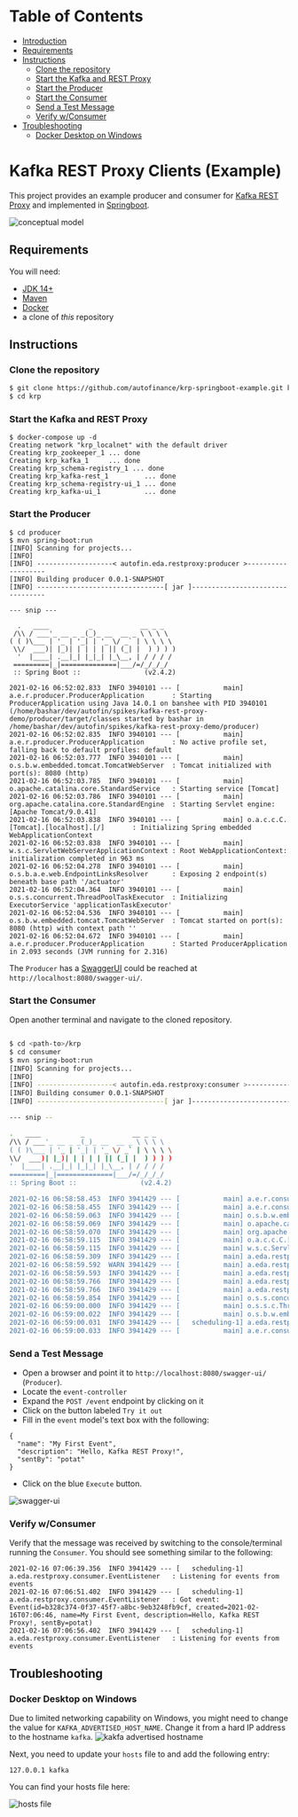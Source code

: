 Table of Contents
=================

* [Introduction](#kafka-rest-proxy-clients-example)
* [Requirements](#requirements)
* [Instructions](#instructions)
    * [Clone the repository](#clone-the-repository)
    * [Start the Kafka and REST Proxy](#start-the-kafka-and-rest-proxy)
    * [Start the Producer](#start-the-producer)
    * [Start the Consumer](#start-the-consumer)
    * [Send a Test Message](#send-a-test-message)
    * [Verify w/Consumer](#verify-wconsumer)
* [Troubleshooting](#troubleshooting)
    * [Docker Desktop on Windows](#docker-desktop-on-windows)

# Kafka REST Proxy Clients (Example)

This project provides an example producer and consumer for [Kafka REST Proxy](https://docs.confluent.io/platform/current/kafka-rest/index.html) 
and implemented in [Springboot](https://spring.io/projects/spring-boot).

![conceptual model](./doc/image/conceptual-model.png)

## Requirements
You will need:
- [JDK 14+](https://adoptopenjdk.net/) 
- [Maven](https://maven.apache.org/download.cgi)
- [Docker](https://www.docker.com/products/docker-desktop)
- a clone of _this_ repository

## Instructions
### Clone the repository
 
```bash
$ git clone https://github.com/autofinance/krp-springboot-example.git krp
$ cd krp
```

### Start the Kafka and REST Proxy

```
$ docker-compose up -d
Creating network "krp_localnet" with the default driver
Creating krp_zookeeper_1 ... done
Creating krp_kafka_1     ... done
Creating krp_schema-registry_1 ... done
Creating krp_kafka-rest_1         ... done
Creating krp_schema-registry-ui_1 ... done
Creating krp_kafka-ui_1           ... done

```

### Start the Producer

```
$ cd producer
$ mvn spring-boot:run
[INFO] Scanning for projects...
[INFO] 
[INFO] -------------------< autofin.eda.restproxy:producer >-------------------
[INFO] Building producer 0.0.1-SNAPSHOT
[INFO] --------------------------------[ jar ]---------------------------------

--- snip ---

  .   ____          _            __ _ _
 /\\ / ___'_ __ _ _(_)_ __  __ _ \ \ \ \
( ( )\___ | '_ | '_| | '_ \/ _` | \ \ \ \
 \\/  ___)| |_)| | | | | || (_| |  ) ) ) )
  '  |____| .__|_| |_|_| |_\__, | / / / /
 =========|_|==============|___/=/_/_/_/
 :: Spring Boot ::                (v2.4.2)

2021-02-16 06:52:02.833  INFO 3940101 --- [           main] a.e.r.producer.ProducerApplication       : Starting ProducerApplication using Java 14.0.1 on banshee with PID 3940101 (/home/bashar/dev/autofin/spikes/kafka-rest-proxy-demo/producer/target/classes started by bashar in /home/bashar/dev/autofin/spikes/kafka-rest-proxy-demo/producer)
2021-02-16 06:52:02.835  INFO 3940101 --- [           main] a.e.r.producer.ProducerApplication       : No active profile set, falling back to default profiles: default
2021-02-16 06:52:03.777  INFO 3940101 --- [           main] o.s.b.w.embedded.tomcat.TomcatWebServer  : Tomcat initialized with port(s): 8080 (http)
2021-02-16 06:52:03.785  INFO 3940101 --- [           main] o.apache.catalina.core.StandardService   : Starting service [Tomcat]
2021-02-16 06:52:03.786  INFO 3940101 --- [           main] org.apache.catalina.core.StandardEngine  : Starting Servlet engine: [Apache Tomcat/9.0.41]
2021-02-16 06:52:03.838  INFO 3940101 --- [           main] o.a.c.c.C.[Tomcat].[localhost].[/]       : Initializing Spring embedded WebApplicationContext
2021-02-16 06:52:03.838  INFO 3940101 --- [           main] w.s.c.ServletWebServerApplicationContext : Root WebApplicationContext: initialization completed in 963 ms
2021-02-16 06:52:04.278  INFO 3940101 --- [           main] o.s.b.a.e.web.EndpointLinksResolver      : Exposing 2 endpoint(s) beneath base path '/actuator'
2021-02-16 06:52:04.364  INFO 3940101 --- [           main] o.s.s.concurrent.ThreadPoolTaskExecutor  : Initializing ExecutorService 'applicationTaskExecutor'
2021-02-16 06:52:04.536  INFO 3940101 --- [           main] o.s.b.w.embedded.tomcat.TomcatWebServer  : Tomcat started on port(s): 8080 (http) with context path ''
2021-02-16 06:52:04.672  INFO 3940101 --- [           main] a.e.r.producer.ProducerApplication       : Started ProducerApplication in 2.093 seconds (JVM running for 2.316)

```
The `Producer` has a [SwaggerUI](https://swagger.io) could be reached at `http://localhost:8080/swagger-ui/`.

### Start the Consumer
Open another terminal and navigate to the cloned repository.
```bash

$ cd <path-to>/krp
$ cd consumer
$ mvn spring-boot:run
[INFO] Scanning for projects...
[INFO] 
[INFO] -------------------< autofin.eda.restproxy:consumer >-------------------
[INFO] Building consumer 0.0.1-SNAPSHOT
[INFO] --------------------------------[ jar ]---------------------------------

--- snip --

.   ____          _            __ _ _
/\\ / ___'_ __ _ _(_)_ __  __ _ \ \ \ \
( ( )\___ | '_ | '_| | '_ \/ _` | \ \ \ \
\\/  ___)| |_)| | | | | || (_| |  ) ) ) )
'  |____| .__|_| |_|_| |_\__, | / / / /
=========|_|==============|___/=/_/_/_/
:: Spring Boot ::                (v2.4.2)

2021-02-16 06:58:58.453  INFO 3941429 --- [           main] a.e.r.consumer.ConsumerApplication       : Starting ConsumerApplication using Java 14.0.1 on banshee with PID 3941429 (/home/bashar/dev/autofin/spikes/kafka-rest-proxy-demo/consumer/target/classes started by bashar in /home/bashar/dev/autofin/spikes/kafka-rest-proxy-demo/consumer)
2021-02-16 06:58:58.455  INFO 3941429 --- [           main] a.e.r.consumer.ConsumerApplication       : No active profile set, falling back to default profiles: default
2021-02-16 06:58:59.063  INFO 3941429 --- [           main] o.s.b.w.embedded.tomcat.TomcatWebServer  : Tomcat initialized with port(s): 18080 (http)
2021-02-16 06:58:59.069  INFO 3941429 --- [           main] o.apache.catalina.core.StandardService   : Starting service [Tomcat]
2021-02-16 06:58:59.070  INFO 3941429 --- [           main] org.apache.catalina.core.StandardEngine  : Starting Servlet engine: [Apache Tomcat/9.0.41]
2021-02-16 06:58:59.115  INFO 3941429 --- [           main] o.a.c.c.C.[Tomcat].[localhost].[/]       : Initializing Spring embedded WebApplicationContext
2021-02-16 06:58:59.115  INFO 3941429 --- [           main] w.s.c.ServletWebServerApplicationContext : Root WebApplicationContext: initialization completed in 629 ms
2021-02-16 06:58:59.309  INFO 3941429 --- [           main] a.eda.restproxy.consumer.EventListener   : Deleting consumer instance consumer-1
2021-02-16 06:58:59.592  WARN 3941429 --- [           main] a.eda.restproxy.consumer.EventListener   : org.springframework.web.client.HttpClientErrorException$NotFound: 404 Not Found: [{"error_code":40403,"message":"Consumer instance not found."}]
2021-02-16 06:58:59.593  INFO 3941429 --- [           main] a.eda.restproxy.consumer.EventListener   : Creating consumer instance consumer-1
2021-02-16 06:58:59.766  INFO 3941429 --- [           main] a.eda.restproxy.consumer.EventListener   : {instance_id=consumer-1, base_uri=http://192.168.169.30:8082/consumers/consumer-group-1/instances/consumer-1}
2021-02-16 06:58:59.766  INFO 3941429 --- [           main] a.eda.restproxy.consumer.EventListener   : Subscribing to events
2021-02-16 06:58:59.854  INFO 3941429 --- [           main] o.s.s.concurrent.ThreadPoolTaskExecutor  : Initializing ExecutorService 'applicationTaskExecutor'
2021-02-16 06:59:00.000  INFO 3941429 --- [           main] o.s.s.c.ThreadPoolTaskScheduler          : Initializing ExecutorService 'taskScheduler'
2021-02-16 06:59:00.022  INFO 3941429 --- [           main] o.s.b.w.embedded.tomcat.TomcatWebServer  : Tomcat started on port(s): 18080 (http) with context path ''
2021-02-16 06:59:00.031  INFO 3941429 --- [   scheduling-1] a.eda.restproxy.consumer.EventListener   : Listening for events from events
2021-02-16 06:59:00.033  INFO 3941429 --- [           main] a.e.r.consumer.ConsumerApplication       : Started ConsumerApplication in 1.845 seconds (JVM running for 2.102)

```

### Send a Test Message

- Open a browser and point it to `http://localhost:8080/swagger-ui/` (`Producer`).
- Locate the `event-controller`
- Expand the `POST /event` endpoint by clicking on it
- Click on the button labeled `Try it out`
- Fill in the `event` model's text box with the following:
```
{
  "name": "My First Event",
  "description": "Hello, Kafka REST Proxy!",
  "sentBy": "potat"
}
```
- Click on the blue `Execute` button.

![swagger-ui](./doc/image/swagger-ui.png)

### Verify w/Consumer 
Verify that the message was received by switching to the console/terminal running the `Consumer`.
You should see something similar to the following:

```
2021-02-16 07:06:39.356  INFO 3941429 --- [   scheduling-1] a.eda.restproxy.consumer.EventListener   : Listening for events from events
2021-02-16 07:06:51.402  INFO 3941429 --- [   scheduling-1] a.eda.restproxy.consumer.EventListener   : Got event: Event(id=b328c374-0f37-45f7-a8bc-9eb3248fb9cf, created=2021-02-16T07:06:46, name=My First Event, description=Hello, Kafka REST Proxy!, sentBy=potat)
2021-02-16 07:06:56.402  INFO 3941429 --- [   scheduling-1] a.eda.restproxy.consumer.EventListener   : Listening for events from events
```
## Troubleshooting

### Docker Desktop on Windows
Due to limited networking capability on Windows, you might need to change the value for `KAFKA_ADVERTISED_HOST_NAME`.  Change it from a hard IP address to the hostname `kafka`.
![kakfa advertised hostname](./doc/image/kafka-advertise-as.PNG)

Next, you need to update your `hosts` file to and add the following entry:
```
127.0.0.1 kafka
```
You can find your hosts file here:

![hosts file](./doc/image/hosts-file.PNG)